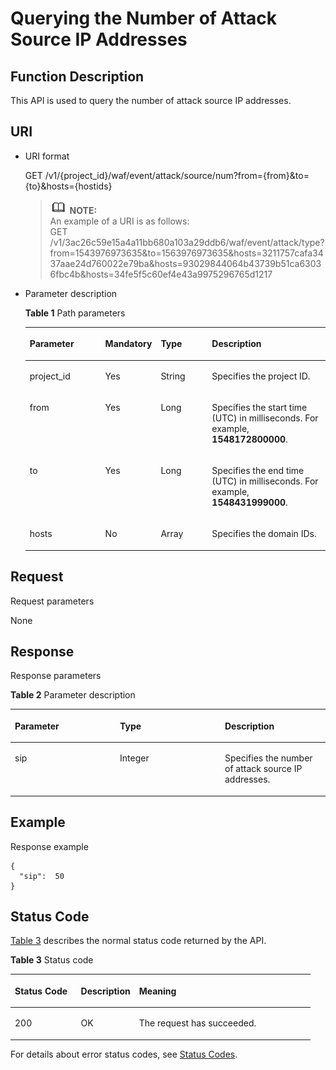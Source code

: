 # Querying the Number of Attack Source IP Addresses<a name="EN-US_TOPIC_0193631164"></a>

## Function Description<a name="section16144219"></a>

This API is used to query the number of attack source IP addresses.

## URI<a name="section32613372"></a>

-   URI format

    GET  /v1/\{project\_id\}/waf/event/attack/source/num?from=\{from\}&to=\{to\}&hosts=\{hostids\}

    >![](public_sys-resources/icon-note.gif) **NOTE:**   
    >An example of a URI is as follows:  
    >GET  /v1/3ac26c59e15a4a11bb680a103a29ddb6/waf/event/attack/type?from=1543976973635&to=1563976973635&hosts=3211757cafa3437aae24d760022e79ba&hosts=93029844064b43739b51ca63036fbc4b&hosts=34fe5f5c60ef4e43a9975296765d1217  

-   Parameter description

    **Table  1**  Path parameters

    <a name="table9130325"></a>
    <table><thead align="left"><tr id="row45600051"><th class="cellrowborder" valign="top" width="25.507449255074494%" id="mcps1.2.5.1.1"><p id="p2616641"><a name="p2616641"></a><a name="p2616641"></a><strong id="b1691123262310"><a name="b1691123262310"></a><a name="b1691123262310"></a>Parameter</strong></p>
    </th>
    <th class="cellrowborder" valign="top" width="17.348265173482652%" id="mcps1.2.5.1.2"><p id="p10621372"><a name="p10621372"></a><a name="p10621372"></a><strong id="b6820173452315"><a name="b6820173452315"></a><a name="b6820173452315"></a>Mandatory</strong></p>
    </th>
    <th class="cellrowborder" valign="top" width="17.348265173482652%" id="mcps1.2.5.1.3"><p id="p55024779"><a name="p55024779"></a><a name="p55024779"></a><strong id="b112581364234"><a name="b112581364234"></a><a name="b112581364234"></a>Type</strong></p>
    </th>
    <th class="cellrowborder" valign="top" width="39.796020397960206%" id="mcps1.2.5.1.4"><p id="p27822103"><a name="p27822103"></a><a name="p27822103"></a><strong id="b6933103714232"><a name="b6933103714232"></a><a name="b6933103714232"></a>Description</strong></p>
    </th>
    </tr>
    </thead>
    <tbody><tr id="row38997831"><td class="cellrowborder" valign="top" width="25.507449255074494%" headers="mcps1.2.5.1.1 "><p id="p4707715"><a name="p4707715"></a><a name="p4707715"></a>project_id</p>
    </td>
    <td class="cellrowborder" valign="top" width="17.348265173482652%" headers="mcps1.2.5.1.2 "><p id="p45780660"><a name="p45780660"></a><a name="p45780660"></a>Yes</p>
    </td>
    <td class="cellrowborder" valign="top" width="17.348265173482652%" headers="mcps1.2.5.1.3 "><p id="p17246018"><a name="p17246018"></a><a name="p17246018"></a>String</p>
    </td>
    <td class="cellrowborder" valign="top" width="39.796020397960206%" headers="mcps1.2.5.1.4 "><p id="p54750228"><a name="p54750228"></a><a name="p54750228"></a>Specifies the project ID.</p>
    </td>
    </tr>
    <tr id="row22990011"><td class="cellrowborder" valign="top" width="25.507449255074494%" headers="mcps1.2.5.1.1 "><p id="p50251566"><a name="p50251566"></a><a name="p50251566"></a>from</p>
    </td>
    <td class="cellrowborder" valign="top" width="17.348265173482652%" headers="mcps1.2.5.1.2 "><p id="p43845083"><a name="p43845083"></a><a name="p43845083"></a>Yes</p>
    </td>
    <td class="cellrowborder" valign="top" width="17.348265173482652%" headers="mcps1.2.5.1.3 "><p id="p1276012911412"><a name="p1276012911412"></a><a name="p1276012911412"></a>Long</p>
    </td>
    <td class="cellrowborder" valign="top" width="39.796020397960206%" headers="mcps1.2.5.1.4 "><p id="p18857034"><a name="p18857034"></a><a name="p18857034"></a>Specifies the start time (UTC) in milliseconds. For example, <strong id="b10317144410533"><a name="b10317144410533"></a><a name="b10317144410533"></a>1548172800000</strong>.</p>
    </td>
    </tr>
    <tr id="row13491151514416"><td class="cellrowborder" valign="top" width="25.507449255074494%" headers="mcps1.2.5.1.1 "><p id="p3492715246"><a name="p3492715246"></a><a name="p3492715246"></a>to</p>
    </td>
    <td class="cellrowborder" valign="top" width="17.348265173482652%" headers="mcps1.2.5.1.2 "><p id="p1839312220411"><a name="p1839312220411"></a><a name="p1839312220411"></a>Yes</p>
    </td>
    <td class="cellrowborder" valign="top" width="17.348265173482652%" headers="mcps1.2.5.1.3 "><p id="p1149251513416"><a name="p1149251513416"></a><a name="p1149251513416"></a>Long</p>
    </td>
    <td class="cellrowborder" valign="top" width="39.796020397960206%" headers="mcps1.2.5.1.4 "><p id="p94921715348"><a name="p94921715348"></a><a name="p94921715348"></a>Specifies the end time (UTC) in milliseconds. For example, <strong id="b136124716534"><a name="b136124716534"></a><a name="b136124716534"></a>1548431999000</strong>.</p>
    </td>
    </tr>
    <tr id="row15463147"><td class="cellrowborder" valign="top" width="25.507449255074494%" headers="mcps1.2.5.1.1 "><p id="p44555360"><a name="p44555360"></a><a name="p44555360"></a>hosts</p>
    </td>
    <td class="cellrowborder" valign="top" width="17.348265173482652%" headers="mcps1.2.5.1.2 "><p id="p52214385"><a name="p52214385"></a><a name="p52214385"></a>No</p>
    </td>
    <td class="cellrowborder" valign="top" width="17.348265173482652%" headers="mcps1.2.5.1.3 "><p id="p1506824"><a name="p1506824"></a><a name="p1506824"></a>Array</p>
    </td>
    <td class="cellrowborder" valign="top" width="39.796020397960206%" headers="mcps1.2.5.1.4 "><p id="p54943882"><a name="p54943882"></a><a name="p54943882"></a>Specifies the domain IDs.</p>
    </td>
    </tr>
    </tbody>
    </table>


## Request<a name="section25084896"></a>

Request parameters

None

## Response<a name="section24437477"></a>

Response parameters

**Table  2**  Parameter description

<a name="table17379311124"></a>
<table><thead align="left"><tr id="row123773119126"><th class="cellrowborder" valign="top" width="33.33333333333333%" id="mcps1.2.4.1.1"><p id="p62178935"><a name="p62178935"></a><a name="p62178935"></a><strong id="b25931823512"><a name="b25931823512"></a><a name="b25931823512"></a>Parameter</strong></p>
</th>
<th class="cellrowborder" valign="top" width="33.33333333333333%" id="mcps1.2.4.1.2"><p id="p3371131171212"><a name="p3371131171212"></a><a name="p3371131171212"></a><strong id="b13227111113517"><a name="b13227111113517"></a><a name="b13227111113517"></a>Type</strong></p>
</th>
<th class="cellrowborder" valign="top" width="33.33333333333333%" id="mcps1.2.4.1.3"><p id="p33710314125"><a name="p33710314125"></a><a name="p33710314125"></a><strong id="b13812912123512"><a name="b13812912123512"></a><a name="b13812912123512"></a>Description</strong></p>
</th>
</tr>
</thead>
<tbody><tr id="row11374310121"><td class="cellrowborder" valign="top" width="33.33333333333333%" headers="mcps1.2.4.1.1 "><p id="p237731191211"><a name="p237731191211"></a><a name="p237731191211"></a>sip</p>
</td>
<td class="cellrowborder" valign="top" width="33.33333333333333%" headers="mcps1.2.4.1.2 "><p id="p437193151210"><a name="p437193151210"></a><a name="p437193151210"></a>Integer</p>
</td>
<td class="cellrowborder" valign="top" width="33.33333333333333%" headers="mcps1.2.4.1.3 "><p id="p737331201219"><a name="p737331201219"></a><a name="p737331201219"></a>Specifies the number of attack source IP addresses.</p>
</td>
</tr>
</tbody>
</table>

## Example<a name="section1880600111519"></a>

Response example

```
{
  "sip":  50
}
```

## Status Code<a name="section18610709"></a>

[Table 3](#en-us_topic_0193631139_t82c3440f3efb42a38b9d4dc4011a33d0)  describes the normal status code returned by the API.

**Table  3**  Status code

<a name="en-us_topic_0193631139_t82c3440f3efb42a38b9d4dc4011a33d0"></a>
<table><thead align="left"><tr id="en-us_topic_0193631139_r3d6e2f205c444705bdbb9daaac74e575"><th class="cellrowborder" valign="top" width="22%" id="mcps1.2.4.1.1"><p id="en-us_topic_0193631139_af3c4073076f24eca88d94e3fa1effdc6"><a name="en-us_topic_0193631139_af3c4073076f24eca88d94e3fa1effdc6"></a><a name="en-us_topic_0193631139_af3c4073076f24eca88d94e3fa1effdc6"></a>Status Code</p>
</th>
<th class="cellrowborder" valign="top" width="19.41%" id="mcps1.2.4.1.2"><p id="en-us_topic_0193631139_en-us_topic_0144911667_p4531342288"><a name="en-us_topic_0193631139_en-us_topic_0144911667_p4531342288"></a><a name="en-us_topic_0193631139_en-us_topic_0144911667_p4531342288"></a>Description</p>
</th>
<th class="cellrowborder" valign="top" width="58.589999999999996%" id="mcps1.2.4.1.3"><p id="en-us_topic_0193631139_ada185614bba24140995b8123b3e9faa8"><a name="en-us_topic_0193631139_ada185614bba24140995b8123b3e9faa8"></a><a name="en-us_topic_0193631139_ada185614bba24140995b8123b3e9faa8"></a>Meaning</p>
</th>
</tr>
</thead>
<tbody><tr id="en-us_topic_0193631139_rc7b2adc390904a1ba79e303017797786"><td class="cellrowborder" valign="top" width="22%" headers="mcps1.2.4.1.1 "><p id="en-us_topic_0193631139_a93f3895d44bb4226934cc626ac50e37b"><a name="en-us_topic_0193631139_a93f3895d44bb4226934cc626ac50e37b"></a><a name="en-us_topic_0193631139_a93f3895d44bb4226934cc626ac50e37b"></a>200</p>
</td>
<td class="cellrowborder" valign="top" width="19.41%" headers="mcps1.2.4.1.2 "><p id="en-us_topic_0193631139_en-us_topic_0144911667_p7538425819"><a name="en-us_topic_0193631139_en-us_topic_0144911667_p7538425819"></a><a name="en-us_topic_0193631139_en-us_topic_0144911667_p7538425819"></a>OK</p>
</td>
<td class="cellrowborder" valign="top" width="58.589999999999996%" headers="mcps1.2.4.1.3 "><p id="en-us_topic_0193631139_en-us_topic_0144911667_p369874114414"><a name="en-us_topic_0193631139_en-us_topic_0144911667_p369874114414"></a><a name="en-us_topic_0193631139_en-us_topic_0144911667_p369874114414"></a>The request has succeeded.</p>
</td>
</tr>
</tbody>
</table>

For details about error status codes, see  [Status Codes](status-codes.md).

